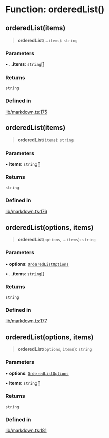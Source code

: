 # Function: orderedList()

## orderedList(items)

> **orderedList**(...`items`): `string`

### Parameters

• ...**items**: `string`[]

### Returns

`string`

### Defined in

[lib/markdown.ts:175](https://github.com/AgentEnder/markdown-factory/blob/2edbf76b627cbe956c348c7a77ef5e7f1870acac/packages/markdown-factory/src/lib/markdown.ts#L175)

## orderedList(items)

> **orderedList**(`items`): `string`

### Parameters

• **items**: `string`[]

### Returns

`string`

### Defined in

[lib/markdown.ts:176](https://github.com/AgentEnder/markdown-factory/blob/2edbf76b627cbe956c348c7a77ef5e7f1870acac/packages/markdown-factory/src/lib/markdown.ts#L176)

## orderedList(options, items)

> **orderedList**(`options`, ...`items`): `string`

### Parameters

• **options**: [`OrderedListOptions`](../type-aliases/OrderedListOptions.md)

• ...**items**: `string`[]

### Returns

`string`

### Defined in

[lib/markdown.ts:177](https://github.com/AgentEnder/markdown-factory/blob/2edbf76b627cbe956c348c7a77ef5e7f1870acac/packages/markdown-factory/src/lib/markdown.ts#L177)

## orderedList(options, items)

> **orderedList**(`options`, `items`): `string`

### Parameters

• **options**: [`OrderedListOptions`](../type-aliases/OrderedListOptions.md)

• **items**: `string`[]

### Returns

`string`

### Defined in

[lib/markdown.ts:181](https://github.com/AgentEnder/markdown-factory/blob/2edbf76b627cbe956c348c7a77ef5e7f1870acac/packages/markdown-factory/src/lib/markdown.ts#L181)
